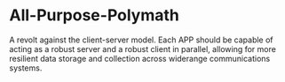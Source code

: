 # All-Purpose-Polymath
A revolt against the client-server model. Each APP should be capable of acting as a robust server and a robust client in parallel, allowing for more resilient data storage and collection across widerange communications systems.
